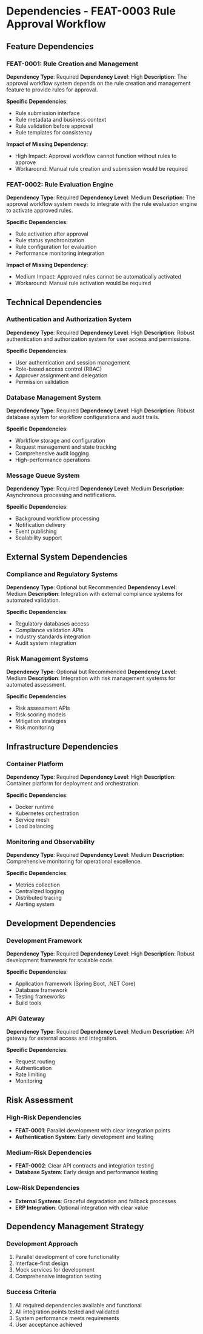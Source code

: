 # Dependencies - FEAT-0003 Rule Approval Workflow

## Feature Dependencies

### FEAT-0001: Rule Creation and Management
**Dependency Type**: Required
**Dependency Level**: High
**Description**: The approval workflow system depends on the rule creation and management feature to provide rules for approval.

**Specific Dependencies**:
- Rule submission interface
- Rule metadata and business context
- Rule validation before approval
- Rule templates for consistency

**Impact of Missing Dependency**:
- High Impact: Approval workflow cannot function without rules to approve
- Workaround: Manual rule creation and submission would be required

### FEAT-0002: Rule Evaluation Engine
**Dependency Type**: Required
**Dependency Level**: Medium
**Description**: The approval workflow system needs to integrate with the rule evaluation engine to activate approved rules.

**Specific Dependencies**:
- Rule activation after approval
- Rule status synchronization
- Rule configuration for evaluation
- Performance monitoring integration

**Impact of Missing Dependency**:
- Medium Impact: Approved rules cannot be automatically activated
- Workaround: Manual rule activation would be required

## Technical Dependencies

### Authentication and Authorization System
**Dependency Type**: Required
**Dependency Level**: High
**Description**: Robust authentication and authorization system for user access and permissions.

**Specific Dependencies**:
- User authentication and session management
- Role-based access control (RBAC)
- Approver assignment and delegation
- Permission validation

### Database Management System
**Dependency Type**: Required
**Dependency Level**: High
**Description**: Robust database system for workflow configurations and audit trails.

**Specific Dependencies**:
- Workflow storage and configuration
- Request management and state tracking
- Comprehensive audit logging
- High-performance operations

### Message Queue System
**Dependency Type**: Required
**Dependency Level**: Medium
**Description**: Asynchronous processing and notifications.

**Specific Dependencies**:
- Background workflow processing
- Notification delivery
- Event publishing
- Scalability support

## External System Dependencies

### Compliance and Regulatory Systems
**Dependency Type**: Optional but Recommended
**Dependency Level**: Medium
**Description**: Integration with external compliance systems for automated validation.

**Specific Dependencies**:
- Regulatory databases access
- Compliance validation APIs
- Industry standards integration
- Audit system integration

### Risk Management Systems
**Dependency Type**: Optional but Recommended
**Dependency Level**: Medium
**Description**: Integration with risk management systems for automated assessment.

**Specific Dependencies**:
- Risk assessment APIs
- Risk scoring models
- Mitigation strategies
- Risk monitoring

## Infrastructure Dependencies

### Container Platform
**Dependency Type**: Required
**Dependency Level**: High
**Description**: Container platform for deployment and orchestration.

**Specific Dependencies**:
- Docker runtime
- Kubernetes orchestration
- Service mesh
- Load balancing

### Monitoring and Observability
**Dependency Type**: Required
**Dependency Level**: Medium
**Description**: Comprehensive monitoring for operational excellence.

**Specific Dependencies**:
- Metrics collection
- Centralized logging
- Distributed tracing
- Alerting system

## Development Dependencies

### Development Framework
**Dependency Type**: Required
**Dependency Level**: High
**Description**: Robust development framework for scalable code.

**Specific Dependencies**:
- Application framework (Spring Boot, .NET Core)
- Database framework
- Testing frameworks
- Build tools

### API Gateway
**Dependency Type**: Required
**Dependency Level**: Medium
**Description**: API gateway for external access and integration.

**Specific Dependencies**:
- Request routing
- Authentication
- Rate limiting
- Monitoring

## Risk Assessment

### High-Risk Dependencies
- **FEAT-0001**: Parallel development with clear integration points
- **Authentication System**: Early development and testing

### Medium-Risk Dependencies
- **FEAT-0002**: Clear API contracts and integration testing
- **Database System**: Early design and performance testing

### Low-Risk Dependencies
- **External Systems**: Graceful degradation and fallback processes
- **ERP Integration**: Optional integration with clear value

## Dependency Management Strategy

### Development Approach
1. Parallel development of core functionality
2. Interface-first design
3. Mock services for development
4. Comprehensive integration testing

### Success Criteria
1. All required dependencies available and functional
2. All integration points tested and validated
3. System performance meets requirements
4. User acceptance achieved
